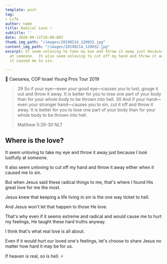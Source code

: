 ```yaml
---
template: post
tag:
- Life
author: name
title: Radical Love ⚡
subtitle: ''
date: 2020-09-11T18:00:00Z
thumb_img_path: "/images/20190214_120032.jpg"
content_img_path: "/images/20190214_120032.jpg"
excerpt: It seem unloving to take my eye and throw it away just because I look lustfully
  at someone.  It also seem unloving to cut off my hand and throw it away either when
  it caused me to sin.

---
```

📸 Caesarea, COP Israel Young Pros Tour 2019

> 29 So if your eye—even your good eye—causes you to lust, gouge it out and throw it away. It is better for you to lose one part of your body than for your whole body to be thrown into hell. 30 And if your hand—even your stronger hand—causes you to sin, cut it off and throw it away. It is better for you to lose one part of your body than for your whole body to be thrown into hell.
>
> Matthew 5:29-30 NLT

## Where is the love?

It seem unloving to take my eye and throw it away just because I look lustfully at someone.

It also seem unloving to cut off my hand and throw it away either when it caused me to sin.

But when Jesus said these radical things to me, that's where I found His great love for me the most.

Jesus knew that keeping a life living in sin is the one way ticket to hell.

And Jesus won't let that happen to those He love.

That's why even if it seems extreme and radical and would cause me to hurt my feelings, He taught these hard truths anyway.

I think that's what real love is all about.

Even if it would hurt our loved one's feelings, let's choose to share Jesus no matter how hard it may be for us.

If heaven is real, so is hell. ⚡